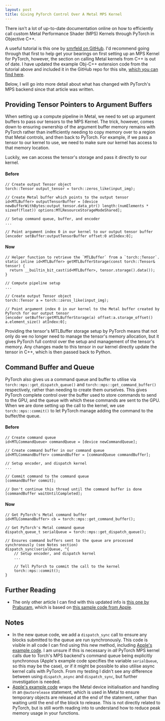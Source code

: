 ```yaml
---
layout: post
title: Giving PyTorch Control Over A Metal MPS Kernel
---
```

There isn't a lot of up-to-date documentation online on how to efficiently call custom Metal Performance Shader (MPS) Kernels through PyTorch in Objective C++.

A useful tutorial is this one by [smrfeld on GitHub](https://github.com/smrfeld/pytorch-cpp-metal-tutorial). I'd recommend going through that first to help get your bearings on first setting up an MPS Kernel for PyTorch, however, the section on calling Metal kernels from C++ is out of date. I have updated the example Obj-C++ extension code from the tutorial above and included it in the GitHub repo for this site, [which you can find here](https://github.com/jonahjnewton/TDVault/blob/main/PyTorch/PyTorchMPSKernel/cpp_extension.mm).

Below, I will go into more detail about what has changed with PyTorch's MPS backend since that article was written.

## Providing Tensor Pointers to Argument Buffers
When setting up a compute pipeline in Metal, we need to set up argument buffers to pass our tensors to the MPS Kernel. The trick, however, comes down to ensuring ownership of the argument buffer memory remains with PyTorch rather than inefficiently needing to copy memory over to a region that Metal controls, and then back to PyTorch. For example, if we pass a tensor to our kernel to use, we need to make sure our kernel has access to that memory location.

Luckily, we can access the tensor's storage and pass it directly to our kernel.
#### Before
```objc++
// Create output Tensor object
torch::Tensor output_tensor = torch::zeros_like(input_img);

// Create Metal buffer which points to the output tensor
id<MTLBuffer> outputTensorBuffer = [device newBufferWithBytes:output_tensor.data_ptr() length:(numElements * sizeof(float)) options:MTLResourceStorageModeShared];

// Setup command queue, buffer, and encoder
...

// Point argument index 0 in our kernel to our output tensor buffer
[encoder setBuffer:outputTensorBuffer offset:0 atIndex:0];
```
#### Now
```objc++
// Helper function to retrieve the `MTLBuffer` from a `torch::Tensor`.
static inline id<MTLBuffer> getMTLBufferStorage(const torch::Tensor& tensor) {
  return __builtin_bit_cast(id<MTLBuffer>, tensor.storage().data());
}

// Compute pipeline setup
...

// Create output Tensor object
torch::Tensor a = torch::zeros_like(input_img);

// Point argument index 0 in our kernel to the Metal buffer created by PyTorch for our output tensor
[encoder setBuffer:getMTLBufferStorage(a) offset:a.storage_offset() a.element_size() atIndex:0];
```

Providing the tensor's MTLBuffer storage setup by PyTorch means that not only do we no longer need to manage the tensor's memory allocation, but it gives PyTorch full control over the setup and management of the tensor's memory. Any changes made to this tensor in our kernel directly update the tensor in C++, which is then passed back to Python.

## Command Buffer and Queue
PyTorch also gives us a command queue and buffer to utilise via `torch::mps::get_dispatch_queue()` and `torch::mps::get_command_buffer()` respectively, rather than needing to create them ourselves. This gives PyTorch complete control over the buffer used to store commands to send to the GPU, and the queue with which these commands are sent to the GPU. When we are done setting up the call to the kernel, we use `torch::mps::commit()` to let PyTorch manage adding the command to the buffer/the queue.
#### Before
```objc++
// Create command queue
id<MTLCommandQueue> commandQueue = [device newCommandQueue];

// Create command buffer in our command queue
id<MTLCommandBuffer> commandBuffer = [commandQueue commandBuffer];

// Setup encoder, and dispatch kernel
...

// Commit command to the command queue
[commandBuffer commit];

// Don't continue this thread until the command buffer is done
[commandBuffer waitUntilCompleted];
```

#### Now
```objc++
// Get PyTorch's Metal command buffer
id<MTLCommandBuffer> cb = torch::mps::get_command_buffer();

// Get PyTorch's Metal command queue
dispatch_queue_t serialQueue = torch::mps::get_dispatch_queue();

// Ensures command buffers sent to the queue are processed synchronously (see Notes section)
dispatch_sync(serialQueue, ^{
	// Setup encoder, and dispatch kernel
	...
	
	// Tell PyTorch to commit the call to the kernel 
	torch::mps::commit();
}
```

## Further Reading

* The only other article I can find with this updated info is [this one by Praburam](https://medium.com/@praburam_93885/custom-pytorch-operations-for-metal-backend-889736c6bc2a), which is based on [this sample code from Apple](https://developer.apple.com/documentation/metal/customizing-a-pytorch-operation?language=objc). 

## Notes
* In the new queue code, we add a `dispatch_sync` call to ensure any blocks submitted to the queue are run synchronously. This code is visible in all code I can find using this new method, including [Apple's example code](https://developer.apple.com/documentation/metal/customizing-a-pytorch-operation?language=objc). I am unsure if this is necessary in *all* PyTorch MPS kernel calls due to Torch's MPS backend's command queue being explicitly synchronous (Apple's example code specifies the variable `serialQueue`, so this may be the case), or if it might be possible to also utilise async kernel calls with PyTorch. From my testing I didn't see any difference between using `dispatch_async` and `dispatch_sync`, but further investigation is needed.
* [Apple's example code](https://developer.apple.com/documentation/metal/customizing-a-pytorch-operation?language=objc) wraps the Metal device initialisation and handling in an `@autorelease` statement, which is used in Metal to ensure temporary objects are released at the end of the statement, rather than waiting until the end of the block to release. This is not directly related to PyTorch, but is still worth reading into to understand how to reduce peak memory usage in your functions.
